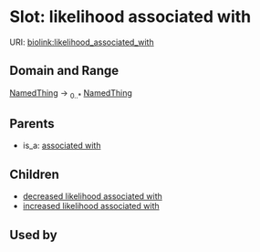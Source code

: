 
# Slot: likelihood associated with




URI: [biolink:likelihood_associated_with](https://w3id.org/biolink/vocab/likelihood_associated_with)


## Domain and Range

[NamedThing](NamedThing.md) &#8594;  <sub>0..\*</sub> [NamedThing](NamedThing.md)

## Parents

 *  is_a: [associated with](associated_with.md)

## Children

 *  [decreased likelihood associated with](decreased_likelihood_associated_with.md)
 *  [increased likelihood associated with](increased_likelihood_associated_with.md)

## Used by

